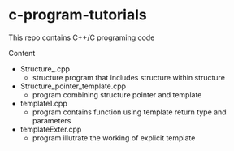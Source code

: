 # c-program-tutorials
<p> This repo contains C++/C programing code
<summary>Content</summary>

- Structure_.cpp
  - structure program that includes structure within structure
- Structure_pointer_template.cpp
  - program combining structure pointer and template
- template1.cpp
  - program contains function using template return type and parameters
- templateExter.cpp
  - program illutrate the working of explicit template


